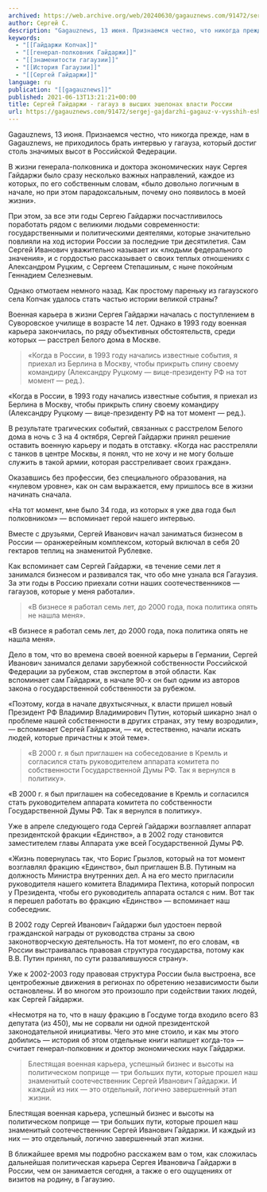 ```yaml
---
archived: https://web.archive.org/web/20240630/gagauznews.com/91472/sergej-gajdarzhi-gagauz-v-vysshih-eshelonah-vlasti-rossii.html
author: Сергей С.
description: "Gagauznews, 13 июня. Признаемся честно, что никогда прежде, нам в Gagauznews, не приходилось брать интервью у гагауза, который достиг столь значимых высот в Российской Федерации. В жизни генерала-полковника и доктора экономических наук Сергея Гайдаржи было сразу несколько важных направлений, каждое из которых, по его собственным словам, «было довольно логичным в начале, но при этом парадоксальным, почему оно появилось в моей жизни». При этом, за все эти годы Сергею Гайдаржи посчастливилось поработать рядом с великими людьми современности: государственными и политическими деятелями, которые значительно повлияли на ход истории России за последние три десятилетия. Сам Сергей Иванович уважительно называет их «людьми федерального значения», […]"
keywords:
  - "[[Гайдаржи Копчак]]"
  - "[[генерал-полковник Гайдаржи]]"
  - "[[знаменитости гагаузии]]"
  - "[[История Гагаузии]]"
  - "[[Сергей Гайдаржи]]"
language: ru
publication: "[[gagauznews]]"
published: 2021-06-13T13:21:21+00:00
title: Сергей Гайдаржи - гагауз в высших эшелонах власти России
url: https://gagauznews.com/91472/sergej-gajdarzhi-gagauz-v-vysshih-eshelonah-vlasti-rossii.html
---
```


Gagauznews, 13 июня. Признаемся честно, что никогда прежде, нам в Gagauznews, не приходилось брать интервью у гагауза, который достиг столь значимых высот в Российской Федерации.

В жизни генерала-полковника и доктора экономических наук Сергея Гайдаржи было сразу несколько важных направлений, каждое из которых, по его собственным словам, «было довольно логичным в начале, но при этом парадоксальным, почему оно появилось в моей жизни».

При этом, за все эти годы Сергею Гайдаржи посчастливилось поработать рядом с великими людьми современности: государственными и политическими деятелями, которые значительно повлияли на ход истории России за последние три десятилетия. Сам Сергей Иванович уважительно называет их «людьми федерального значения», и с гордостью рассказывает о своих теплых отношениях с Александром Руцким, с Сергеем Степашиным, с ныне покойным Геннадием Селезневым.



Однако отмотаем немного назад. Как простому пареньку из гагаузского села Копчак удалось стать частью истории великой страны?

Военная карьера в жизни Сергея Гайдаржи началась с поступлением в Суворовское училище в возрасте 14 лет. Однако в 1993 году военная карьера закончилась, по ряду объективных обстоятельств, среди которых — расстрел Белого дома в Москве.

> «Когда в России, в 1993 году начались известные события, я приехал из Берлина в Москву, чтобы прикрыть спину своему командиру (Александру Руцкому — вице-президенту РФ на тот момент — ред.).

«Когда в России, в 1993 году начались известные события, я приехал из Берлина в Москву, чтобы прикрыть спину своему командиру (Александру Руцкому — вице-президенту РФ на тот момент — ред.).

В результате трагических событий, связанных с расстрелом Белого дома в ночь с 3 на 4 октября, Сергей Гайдаржи принял решение оставить военную карьеру и подать в отставку. «Когда нас расстреляли с танков в центре Москвы, я понял, что не хочу и не могу больше служить в такой армии, которая расстреливает своих граждан».

Оказавшись без профессии, без специального образования, на «нулевом уровне», как он сам выражается, ему пришлось все в жизни начинать сначала.

«На тот момент, мне было 34 года, из которых я уже два года был полковником» — вспоминает герой нашего интервью.



Вместе с друзьями, Сергей Иванович начал заниматься бизнесом в России — оранжерейным комплексом, который включал в себя 20 гектаров теплиц на знаменитой Рублевке.

Как вспоминает сам Сергей Гайдаржи, «в течение семи лет я занимался бизнесом и развивался так, что обо мне узнала вся Гагаузия. За эти годы в Россию приехали сотни наших соотечественников — гагаузов, которые у меня работали».

> «В бизнесе я работал семь лет, до 2000 года, пока политика опять не нашла меня».

«В бизнесе я работал семь лет, до 2000 года, пока политика опять не нашла меня».

Дело в том, что во времена своей военной карьеры в Германии, Сергей Иванович занимался делами зарубежной собственности Российской Федерации за рубежом, став экспертом в этой области. Как вспоминает сам Гайдаржи, в начале 90-х он был одним из авторов закона о государственной собственности за рубежом.

«Поэтому, когда в начале двухтысячных, к власти пришел новый Президент РФ Владимир Владимирович Путин, который шикарно знал о проблеме нашей собственности в других странах, эту тему возродили», — вспоминает Сергей Гайдаржи, — «и, естественно, начали искать людей, которые причастны к этой теме».

> «В 2000 г. я был приглашен на собеседование в Кремль и согласился стать руководителем аппарата комитета по собственности Государственной Думы РФ. Так я вернулся в политику».

«В 2000 г. я был приглашен на собеседование в Кремль и согласился стать руководителем аппарата комитета по собственности Государственной Думы РФ. Так я вернулся в политику».



Уже в апреле следующего года Сергей Гайдаржи возглавляет аппарат президентской фракции «Единство», а в 2002 году становится заместителем главы Аппарата уже всей Государственной Думы РФ.

«Жизнь повернулась так, что Борис Грызлов, который на тот момент возглавлял фракцию «Единство», был приглашен В.В. Путиным на должность Министра внутренних дел. А на его место пригласили руководителя нашего комитета Владимира Пехтина, который попросил у Президента, чтобы его руководитель аппарата остался с ним. Вот так я перешел работать во фракцию «Единство» — вспоминает наш собеседник.

В 2002 году Сергей Иванович Гайдаржи был удостоен первой гражданской награды от руководства страны за свою законотворческую деятельность. На тот момент, по его словам, «в России выстраивалась правовая структура государства, потому как В.В. Путин принял, по сути развалившуюся страну».

Уже к 2002-2003 году правовая структура России была выстроена, все центробежные движения в регионах по обретению независимости были остановлены. И во многом это произошло при содействии таких людей, как Сергей Гайдаржи.

«Несмотря на то, что в нашу фракцию в Госдуме тогда входило всего 83 депутата (из 450), мы не сорвали ни одной президентской законодательной инициативы. Чего это мне стоило, и как мы этого добились — история об этом отдельные книги напишет когда-то» — считает генерал-полковник и доктор экономических наук Гайдаржи.

> Блестящая военная карьера, успешный бизнес и высоты на политическом поприще — три больших пути, которые прошел наш знаменитый соотечественник Сергей Иванович Гайдаржи. И каждый из них — это отдельный, логично завершенный этап жизни.

Блестящая военная карьера, успешный бизнес и высоты на политическом поприще — три больших пути, которые прошел наш знаменитый соотечественник Сергей Иванович Гайдаржи. И каждый из них — это отдельный, логично завершенный этап жизни.

В ближайшее время мы подробно расскажем вам о том, как сложилась дальнейшая политическая карьера Сергея Ивановича Гайдаржи в России, чем он занимается сегодня, а также о его ощущениях от визитов на родину, в Гагаузию.